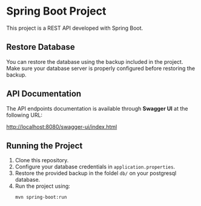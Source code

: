 # Spring Boot Project

This project is a REST API developed with Spring Boot.

## Restore Database
You can restore the database using the backup included in the project.  
Make sure your database server is properly configured before restoring the backup.

## API Documentation
The API endpoints documentation is available through **Swagger UI** at the following URL:

[http://localhost:8080/swagger-ui/index.html](http://localhost:8080/swagger-ui/index.html)

## Running the Project
1. Clone this repository.
2. Configure your database credentials in `application.properties`.
3. Restore the provided backup in the foldel `db/` on your postgresql database.
4. Run the project using:
   ```bash
   mvn spring-boot:run
